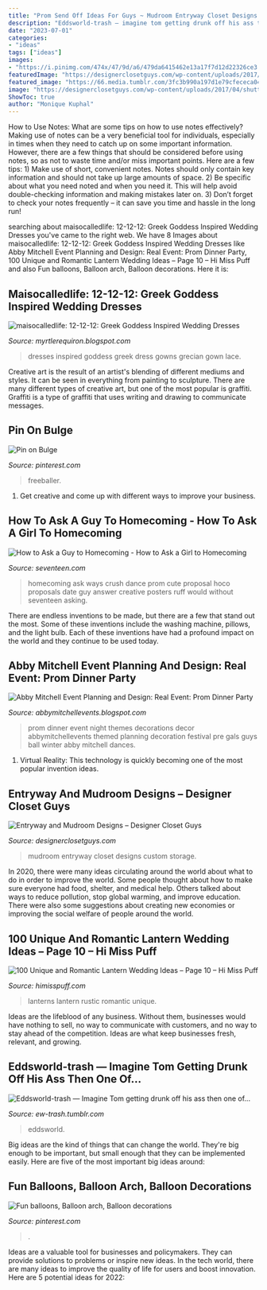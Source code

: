 ```yaml
---
title: "Prom Send Off Ideas For Guys ~ Mudroom Entryway Closet Designs Custom Storage"
description: "Eddsworld-trash — imagine tom getting drunk off his ass then one of..."
date: "2023-07-01"
categories:
- "ideas"
tags: ["ideas"]
images:
- "https://i.pinimg.com/474x/47/9d/a6/479da6415462e13a17f7d12d22326ce3.jpg"
featuredImage: "https://designerclosetguys.com/wp-content/uploads/2017/04/shutterstock_219426589-683x1024.jpg"
featured_image: "https://66.media.tumblr.com/3fc3b990a197d1e79cfececa048e2660/tumblr_inline_okmpdc61st1tqaw3h_640.jpg"
image: "https://designerclosetguys.com/wp-content/uploads/2017/04/shutterstock_219426589-683x1024.jpg"
ShowToc: true
author: "Monique Kuphal"
---
```



How to Use Notes: What are some tips on how to use notes effectively?
Making use of notes can be a very beneficial tool for individuals, especially in times when they need to catch up on some important information. However, there are a few things that should be considered before using notes, so as not to waste time and/or miss important points. Here are a few tips: 1) Make use of short, convenient notes. Notes should only contain key information and should not take up large amounts of space. 2) Be specific about what you need noted and when you need it. This will help avoid double-checking information and making mistakes later on. 3) Don’t forget to check your notes frequently – it can save you time and hassle in the long run!

	

		
searching about maisocalledlife: 12-12-12: Greek Goddess Inspired Wedding Dresses you've came to the right web. We have 8 Images about maisocalledlife: 12-12-12: Greek Goddess Inspired Wedding Dresses like Abby Mitchell Event Planning and Design: Real Event: Prom Dinner Party, 100 Unique and Romantic Lantern Wedding Ideas – Page 10 – Hi Miss Puff and also Fun balloons, Balloon arch, Balloon decorations. Here it is:
		
    
## Maisocalledlife: 12-12-12: Greek Goddess Inspired Wedding Dresses

<img loading=lazy src="http://2.bp.blogspot.com/-w6EO3_NUyiE/UMiFkyaH1OI/AAAAAAAAA1A/4fEe6B7fJ1c/s1600/Screen-shot-2011-12-18-at-1.03.57-PM.jpg" onerror="this.onerror=null;this.src='https://tse3.mm.bing.net/th?id=OIP.7gRIn6BsdYdt3OrbsFEGpwHaL_&amp;pid=15.1';" alt="maisocalledlife: 12-12-12: Greek Goddess Inspired Wedding Dresses">

_Source: myrtlerequiron.blogspot.com_

>dresses inspired goddess greek dress gowns grecian gown lace. 

	

Creative art is the result of an artist's blending of different mediums and styles. It can be seen in everything from painting to sculpture. There are many different types of creative art, but one of the most popular is graffiti. Graffiti is a type of graffiti that uses writing and drawing to communicate messages.

    
## Pin On Bulge

<img loading=lazy src="https://i.pinimg.com/474x/47/9d/a6/479da6415462e13a17f7d12d22326ce3.jpg" onerror="this.onerror=null;this.src='https://tse4.mm.bing.net/th?id=OIP.kOrMZ1JZIuwA9QwgWMC8cAAAAA&amp;pid=15.1';" alt="Pin on Bulge">

_Source: pinterest.com_

>freeballer. 

	

1. Get creative and come up with different ways to improve your business.

    
## How To Ask A Guy To Homecoming - How To Ask A Girl To Homecoming

<img loading=lazy src="http://sev.h-cdn.co/assets/15/35/1440449334-screen-shot-2015-08-24-at-44837-pm.png" onerror="this.onerror=null;this.src='https://tse3.mm.bing.net/th?id=OIP.grOJEOeUwY23p77-xEowrwHaG0&amp;pid=15.1';" alt="How to Ask a Guy to Homecoming - How to Ask a Girl to Homecoming">

_Source: seventeen.com_

>homecoming ask ways crush dance prom cute proposal hoco proposals date guy answer creative posters ruff would without seventeen asking. 

	

There are endless inventions to be made, but there are a few that stand out the most. Some of these inventions include the washing machine, pillows, and the light bulb. Each of these inventions have had a profound impact on the world and they continue to be used today.

    
## Abby Mitchell Event Planning And Design: Real Event: Prom Dinner Party

<img loading=lazy src="https://3.bp.blogspot.com/-qA7dRvc430A/UXdMzkuiUPI/AAAAAAAAAW0/Jyb1a0KWILg/s1600/Prom-57.jpg" onerror="this.onerror=null;this.src='https://tse3.mm.bing.net/th?id=OIP.I5RanyuFC4VTInl-PC1Q_gHaLH&amp;pid=15.1';" alt="Abby Mitchell Event Planning and Design: Real Event: Prom Dinner Party">

_Source: abbymitchellevents.blogspot.com_

>prom dinner event night themes decorations decor abbymitchellevents themed planning decoration festival pre gals guys ball winter abby mitchell dances. 

	

1. Virtual Reality: This technology is quickly becoming one of the most popular invention ideas.

    
## Entryway And Mudroom Designs – Designer Closet Guys

<img loading=lazy src="https://designerclosetguys.com/wp-content/uploads/2017/04/shutterstock_219426589-683x1024.jpg" onerror="this.onerror=null;this.src='https://tse3.mm.bing.net/th?id=OIP.TFgwEGHNMUQEz-LB_wy_XgHaLG&amp;pid=15.1';" alt="Entryway and Mudroom Designs – Designer Closet Guys">

_Source: designerclosetguys.com_

>mudroom entryway closet designs custom storage. 

	

In 2020, there were many ideas circulating around the world about what to do in order to improve the world. Some people thought about how to make sure everyone had food, shelter, and medical help. Others talked about ways to reduce pollution, stop global warming, and improve education. There were also some suggestions about creating new economies or improving the social welfare of people around the world.

    
## 100 Unique And Romantic Lantern Wedding Ideas – Page 10 – Hi Miss Puff

<img loading=lazy src="http://www.himisspuff.com/wp-content/uploads/2016/05/rustic-wedding-lanterns-mq-photography.jpg" onerror="this.onerror=null;this.src='https://tse1.mm.bing.net/th?id=OIP.OWtniUVMxZMjBQkk7rTC3AHaLH&amp;pid=15.1';" alt="100 Unique and Romantic Lantern Wedding Ideas – Page 10 – Hi Miss Puff">

_Source: himisspuff.com_

>lanterns lantern rustic romantic unique. 

	

Ideas are the lifeblood of any business. Without them, businesses would have nothing to sell, no way to communicate with customers, and no way to stay ahead of the competition. Ideas are what keep businesses fresh, relevant, and growing.

    
## Eddsworld-trash — Imagine Tom Getting Drunk Off His Ass Then One Of...

<img loading=lazy src="https://66.media.tumblr.com/3fc3b990a197d1e79cfececa048e2660/tumblr_inline_okmpdc61st1tqaw3h_640.jpg" onerror="this.onerror=null;this.src='https://tse1.mm.bing.net/th?id=OIP.GvjtlJAMocYmJTa31rW0qwHaKK&amp;pid=15.1';" alt="Eddsworld-trash — Imagine Tom getting drunk off his ass then one of...">

_Source: ew-trash.tumblr.com_

>eddsworld. 

	

Big ideas are the kind of things that can change the world. They're big enough to be important, but small enough that they can be implemented easily. Here are five of the most important big ideas around: 

    
## Fun Balloons, Balloon Arch, Balloon Decorations

<img loading=lazy src="https://i.pinimg.com/736x/fa/33/09/fa3309cf2b684282cfcff22063534430.jpg" onerror="this.onerror=null;this.src='https://tse3.mm.bing.net/th?id=OIP.Bax8DcpsFPEfFUxUx2M0hQHaD6&amp;pid=15.1';" alt="Fun balloons, Balloon arch, Balloon decorations">

_Source: pinterest.com_

>. 

	

Ideas are a valuable tool for businesses and policymakers. They can provide solutions to problems or inspire new ideas. In the tech world, there are many ideas to improve the quality of life for users and boost innovation. Here are 5 potential ideas for 2022: 

